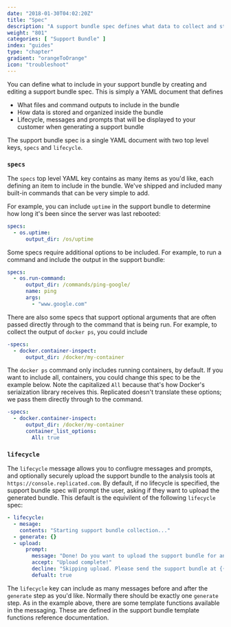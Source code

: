 ```yaml
---
date: "2018-01-30T04:02:20Z"
title: "Spec"
description: "A support bundle spec defines what data to collect and store in a support bundle."
weight: "801"
categories: [ "Support Bundle" ]
index: "guides"
type: "chapter"
gradient: "orangeToOrange"
icon: "troubleshoot"
---
```


You can define what to include in your support bundle by creating and editing a support bundle spec. This is simply a YAML document that defines 

- What files and command outputs to include in the bundle
- How data is stored and organized inside the bundle
- Lifecycle, messages and prompts that will be displayed to your customer when generating a support bundle

The support bundle spec is a single YAML document with two top level keys, `specs` and `lifecycle`.

### `specs`
The `specs` top level YAML key contains as many items as you'd like, each defining an item to include in the bundle. We've shipped and included many built-in commands that can be very simple to add.

For example, you can include `uptime` in the support bundle to determine how long it's been since the server was last rebooted:

```yaml
specs:
  - os.uptime:
      output_dir: /os/uptime
```

Some specs require additional options to be included. For example, to run a command and include the output in the support bundle:
```yaml
specs:
  - os.run-command:
      output_dir: /commands/ping-google/
      name: ping
      args:
        - "www.google.com"
```

There are also some specs that support optional arguments that are often passed directly through to the command that is being run. For example, to collect the output of `docker ps`, you could include

```yaml
-specs:
  - docker.container-inspect:
      output_dir: /docker/my-container
```

The `docker ps` command only includes running containers, by default. If you want to include all, containers, you could change this spec to be the example below. Note the capitalized `All` because that's how Docker's seriaization library receives this. Replicated doesn't translate these options; we pass them directly through to the command.

```yaml
-specs:
  - docker.container-inspect:
      output_dir: /docker/my-container
      container_list_options:
        All: true
```


### `lifecycle`


The `lifecycle` message allows you to confiugre messages and prompts, and optionally securely upload the support bundle to the analysis tools at `https://console.replicated.com`. By default, if no lifecycle is specified, the support bundle spec will prompt the user, asking if they want to upload the generated bundle. This default is the equivilent of the following `lifecycle` spec:


```yaml
- lifecycle:
  - mesage:
    contents: "Starting support bundle collection..."
  - generate: {}
  - upload:
      prompt:
        message: "Done! Do you want to upload the support bundle for analysis?"
        accept: "Upload complete!"
        decline: "Skipping upload. Please send the support bundle at {{.BundlePath}} to support."
        defualt: true
```

The `lifecycle` key can include as many messages before and after the `generate` step as you'd like. Normally there should be exactly one `generate` step. As in the example above, there are some template functions available in the messaging. These are defined in the support bundle template functions reference documentation.
